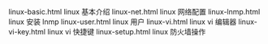 linux-basic.html  linux 基本介绍
linux-net.html    linux 网络配置
linux-lnmp.html   linux 安装 lnmp
linux-user.html   linux 用户
linux-vi.html     linux vi 编辑器
linux-vi-key.html linux vi 快捷键
linux-setup.html  linux 防火墙操作